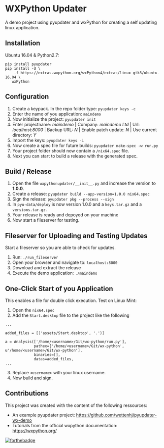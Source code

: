 # WXPython Updater

A demo project using pyupdater and wxPython for creating a self updating
linux application.

## Installation

Ubuntu 16.04 & Python2.7:

```shell
pip install pyupdater
pip install -U \
    -f https://extras.wxpython.org/wxPython4/extras/linux gtk3/ubuntu-16.04 \
   wxPython
```

## Configuration

1. Create a keypack. In the repo folder type: `pyupdater keys -c`
2. Enter the name of you application: `maindemo`
3. Now initialize the project: `pyupdater init`
4. Enter projectname: _maindemo_ | Company: _maindemo Ltd_ | Url: _localhost:8000_ | Backup URL: _N_ | Enable patch update: _N_ | Use current directory: _Y_
5. Import the keys: `pyupdater keys -i`
6. Now create a spec file for future builds: `pyupdater make-spec -w run.py`
7. Your project folder should now contain a `/nix64.spec` file.
8. Next you can start to build a release with the generated spec.


## Build / Release

1. Open the file `wxpythonupdater/__init__.py` and increase the version to **1.0.0**.
2. Create a release: `pyupdater build --app-version=1.0.0 nix64.spec`
3. Sign the release: `pyupdater pkg --process --sign`
4. In `pyu-data/deploy` is now version 1.0.0 and a `keys.tar.gz` and a `versions.tar.gz`.
5. Your release is ready and depoyed on your machine
6. Now start a fileserver for testing.


## Fileserver for Uploading and Testing Updates

Start a fileserver so you are able to check for updates.
1. Run: `./run_fileserver`
2. Open your browser and navigate to: `localhost:8000`
3. Download and extract the release
4. Execute the demo application: `./maindemo`


## One-Click Start of you Application

This enables a file for double click execution. Test on Linux Mint:
1. Open the `nix64.spec`
2. Add the `Start.desktop` file to the project like the following
```
...

added_files = [('assets/Start.desktop', '.')]

a = Analysis(['/home/<username>/Git/wx-python/run.py'],
             pathex=['/home/<username>/Git/wx-python', u'/home/<username>/Git/wx-python'],
             binaries=[],
             datas=added_files,
...
```
3. Replace `<username>` with your linux username.
4. Now build and sign.

## Contributions

This project was created with the content of the following ressources:
- An example pyupdater project: https://github.com/wettenhj/pyupdater-wx-demo
- Tutorials from the official wxpython documentation: https://wxpython.org/


[![forthebadge](https://forthebadge.com/images/badges/uses-badges.svg)](https://forthebadge.com)
